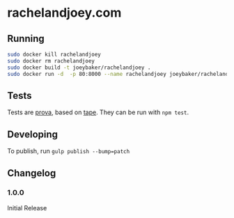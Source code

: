 # rachelandjoey.com


## Running
```bash
sudo docker kill rachelandjoey
sudo docker rm rachelandjoey
sudo docker build -t joeybaker/rachelandjoey .
sudo docker run -d  -p 80:8000 --name rachelandjoey joeybaker/rachelandjoey
```

## Tests
Tests are [prova](https://github.com/azer/prova), based on [tape](https://github.com/substack/tape). They can be run with `npm test`.

## Developing
To publish, run `gulp publish --bump=patch`

## Changelog
### 1.0.0
Initial Release
